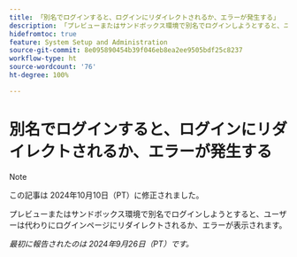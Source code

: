 ```yaml
---
title: 「別名でログインすると、ログインにリダイレクトされるか、エラーが発生する」
description: 「プレビューまたはサンドボックス環境で別名でログインしようとすると、ユーザーは代わりにログインページにリダイレクトされるか、エラーが表示されます。」
hidefromtoc: true
feature: System Setup and Administration
source-git-commit: 8e095890454b39f046eb8ea2ee9505bdf25c8237
workflow-type: ht
source-wordcount: '76'
ht-degree: 100%

---
```



# 別名でログインすると、ログインにリダイレクトされるか、エラーが発生する

>[!NOTE]
>
>この記事は 2024年10月10日（PT）に修正されました。

プレビューまたはサンドボックス環境で別名でログインしようとすると、ユーザーは代わりにログインページにリダイレクトされるか、エラーが表示されます。

_最初に報告されたのは 2024年9月26日（PT）です。_
